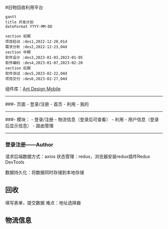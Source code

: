 #旧物回收利用平台

```mermaid
gantt
title 开发计划
dateFormat YYYY-MM-DD

section 初期
项目启动 :des1,2022-12-20,01d
需求分析 :des2,2022-12-23,04d
section 中期
软件设计 :des3,2023-01-03,2023-01-05
软件编码 :des4,2023-01-07,2023-02-20
section 后期
软件测试 :des5,2023-02-22,04d
项目交付 :des6,2023-02-27,04d
```

组件库：[Ant Design Mobile](https://mobile.ant.design/zh "Ant Design Mobile")


***

###- 页面
    - 登录/注册
    - 首页
    - 利用
    - 我的

***

###- 模块：
    - 登录/注册
    - 物流信息（登录后可查看）
    - 利用
    - 用户信息（登录后显示信息）
    - 路由管理

***

### 登录注册——Author

请求后端数据方式：axios
状态管理：redux，浏览器安装redux插件Redux DevTools

数据持久化：将数据同时存储到本地存储

## 回收
填写表单，提交数据
难点：地址选择器

## 物流信息




